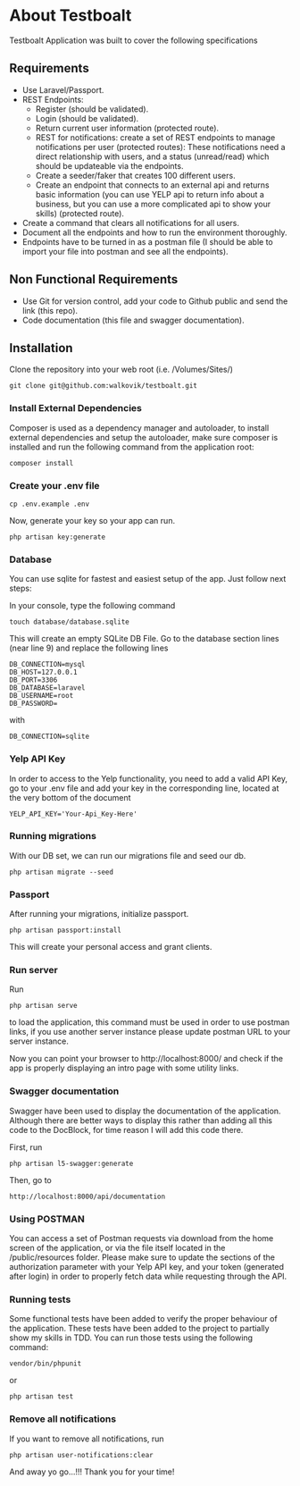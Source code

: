 # About Testboalt

Testboalt Application was built to cover the following specifications

## Requirements
- Use Laravel/Passport.
- REST Endpoints:
  - Register (should be validated).
  - Login (should be validated).
  - Return current user information (protected route).
  - REST for notifications: create a set of REST endpoints to manage notifications per user (protected routes): 
  These notifications need a direct relationship with users, and a status (unread/read) 
  which should be updateable via the endpoints.
  - Create a seeder/faker that creates 100 different users.
  - Create an endpoint that connects to an external api and returns basic information 
  (you can use YELP api to return info about a business, but you can use a more complicated api 
  to show your skills) (protected route).
- Create a command that clears all notifications for all users.
- Document all the endpoints and how to run the environment thoroughly.
- Endpoints have to be turned in as a postman file (I should be able to import your file into postman 
and see all the endpoints).

## Non Functional Requirements
- Use Git for version control, add your code to Github public and send the link (this repo).
- Code documentation (this file and swagger documentation).


## Installation
Clone the repository into your web root (i.e. /Volumes/Sites/)
```
git clone git@github.com:walkovik/testboalt.git
```

### Install External Dependencies
Composer is used as a dependency manager and autoloader, to install external dependencies 
and setup the autoloader, make sure composer is installed and run the following command 
from the application root:
```
composer install
```

### Create your .env file
```
cp .env.example .env 
```
Now, generate your key so your app can run.
```
php artisan key:generate 
```

### Database
You can use sqlite for fastest and easiest setup of the app. Just follow next steps:

In your console, type the following command
```
touch database/database.sqlite
```
This will create an empty SQLite DB File. Go to the database section lines (near line 9) 
and replace the following lines
```
DB_CONNECTION=mysql
DB_HOST=127.0.0.1
DB_PORT=3306
DB_DATABASE=laravel
DB_USERNAME=root
DB_PASSWORD=
```
with
```
DB_CONNECTION=sqlite
```
### Yelp API Key
In order to access to the Yelp functionality, you need to add a valid API Key, 
go to your .env file and add your key in the corresponding line, 
located at the very bottom of the document
```
YELP_API_KEY='Your-Api_Key-Here'
```
### Running migrations
With our DB set, we can run our migrations file and seed our db.
```
php artisan migrate --seed
```

### Passport 
After running your migrations, initialize passport.
```
php artisan passport:install
```
This will create your personal access and grant clients.

### Run server
Run 
```
php artisan serve
```
to load the application, this command must be used in order to use postman links, 
if you use another server instance please update postman URL to your server instance.

Now you can point your browser to http://localhost:8000/ and check if the app is properly displaying an intro page with some utility links.

### Swagger documentation
Swagger have been used to display the documentation of the application. 
Although there are better ways to display this rather than adding all this code to the DocBlock, 
for time reason I will add this code there.

First, run
```
php artisan l5-swagger:generate
```
Then, go to
```
http://localhost:8000/api/documentation
```
### Using POSTMAN
You can access a set of Postman requests via download from the home screen of the application,
or via the file itself located in the /public/resources folder.
Please make sure to update the sections of the authorization parameter with your Yelp API key,
and your token (generated after login) in order to properly fetch data while requesting through the API.

### Running tests
Some functional tests have been added to verify the proper behaviour of the application. 
These tests have been added to the project to partially show my skills in TDD. 
You can run those tests using the following command:
```
vendor/bin/phpunit 
```
or 
```
php artisan test 
```

### Remove all notifications
If you want to remove all notifications, run
```
php artisan user-notifications:clear
```

And away yo go...!!! Thank you for your time!
